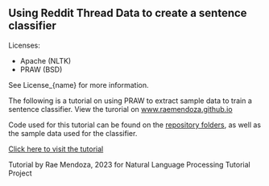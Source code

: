 ## Using Reddit Thread Data to create a sentence classifier

Licenses:
- Apache (NLTK)
- PRAW (BSD)

See License_{name} for more information.

The following is a tutorial on using PRAW to extract sample data to train a sentence classifier.
View the turorial on www.raemendoza.github.io

Code used for this tutorial can be found on the [repository folders](https://github.com/raemendoza/raemendoza.github.io), as well as the sample data used for the classifier.

[Click here to visit the tutorial](https://raemendoza.github.io/docs/)

Tutorial by Rae Mendoza, 2023
for Natural Language Processing Tutorial Project

